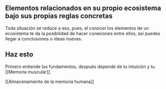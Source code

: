 ## Elementos relacionados en su propio ecosistema bajo sus propias reglas concretas

Toda situación se reduce a eso, pues, el conocer los elementos de un ecosistema te da la posibilidad de hacer conexiones entre ellos, así puedes llegar a conclusiones o ideas nuevas.
## Haz esto
Primero entiende los fundamentos, después depende de tu intuición y tu [[Memoria muscular]].

[[Almacenamiento de la memoria humana]]
